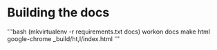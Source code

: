 # Building the docs

'''bash
(mkvirtualenv -r requirements.txt docs)
workon docs
make html
google-chrome _build/ht,l/index.html
'''

